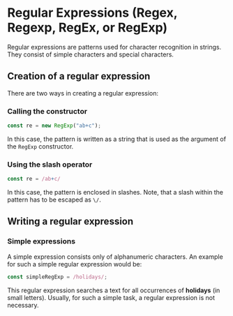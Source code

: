 # Regular Expressions (Regex, Regexp, RegEx, or RegExp)
Regular expressions are patterns used for character recognition in strings. They consist of simple characters and special characters.

## Creation of a regular expression
There are two ways in creating a regular expression:

### Calling the constructor
```javascript
const re = new RegExp("ab+c");
```
In this case, the pattern is written as a string that is used as the argument of the `RegExp` constructor.

### Using the slash operator
```javascript
const re = /ab+c/
```
In this case, the pattern is enclosed in slashes. Note, that a slash within the pattern has to be escaped as `\/`.

## Writing a regular expression
### Simple expressions
A simple expression consists only of alphanumeric characters. An example for such a simple regular expression would be:

```javascript
const simpleRegExp = /holidays/;
```
This regular expression searches a text for all occurrences of **holidays** (in small letters). Usually, for such a simple task, a regular
expression is not necessary.